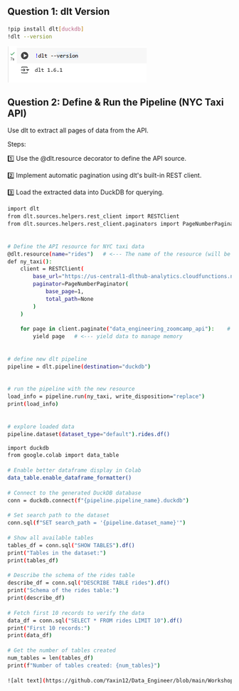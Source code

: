 ## Question 1: dlt Version

```bash
!pip install dlt[duckdb]
!dlt --version
```

![alt text](https://github.com/Yaxin12/Data_Engineer/blob/main/Workshop%201_Ingestion%20with%20dlt/image/Screenshot%202025-02-15%20114704.png)

## Question 2: Define & Run the Pipeline (NYC Taxi API)
Use dlt to extract all pages of data from the API.

Steps:

1️⃣ Use the @dlt.resource decorator to define the API source.

2️⃣ Implement automatic pagination using dlt's built-in REST client.

3️⃣ Load the extracted data into DuckDB for querying.

```bash
import dlt
from dlt.sources.helpers.rest_client import RESTClient
from dlt.sources.helpers.rest_client.paginators import PageNumberPaginator


# Define the API resource for NYC taxi data
@dlt.resource(name="rides")   # <--- The name of the resource (will be used as the table name)
def ny_taxi():
    client = RESTClient(
        base_url="https://us-central1-dlthub-analytics.cloudfunctions.net/data_engineering_zoomcamp_api",
        paginator=PageNumberPaginator(
            base_page=1,
            total_path=None
        )
    )

    for page in client.paginate("data_engineering_zoomcamp_api"):    # <--- API endpoint for retrieving taxi ride data
        yield page   # <--- yield data to manage memory


# define new dlt pipeline
pipeline = dlt.pipeline(destination="duckdb")


# run the pipeline with the new resource
load_info = pipeline.run(ny_taxi, write_disposition="replace")
print(load_info)


# explore loaded data
pipeline.dataset(dataset_type="default").rides.df()
```

```bash
import duckdb
from google.colab import data_table

# Enable better dataframe display in Colab
data_table.enable_dataframe_formatter()

# Connect to the generated DuckDB database
conn = duckdb.connect(f"{pipeline.pipeline_name}.duckdb")

# Set search path to the dataset
conn.sql(f"SET search_path = '{pipeline.dataset_name}'")

# Show all available tables
tables_df = conn.sql("SHOW TABLES").df()
print("Tables in the dataset:")
print(tables_df)

# Describe the schema of the rides table
describe_df = conn.sql("DESCRIBE TABLE rides").df()
print("Schema of the rides table:")
print(describe_df)

# Fetch first 10 records to verify the data
data_df = conn.sql("SELECT * FROM rides LIMIT 10").df()
print("First 10 records:")
print(data_df)

# Get the number of tables created
num_tables = len(tables_df)
print(f"Number of tables created: {num_tables}")

![alt text](https://github.com/Yaxin12/Data_Engineer/blob/main/Workshop%201_Ingestion%20with%20dlt/image/Screenshot%202025-02-15%20115238.png)